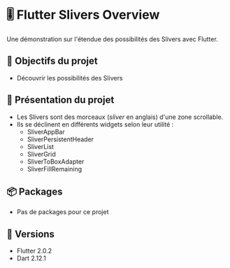 # :level_slider: Flutter Slivers Overview

Une démonstration sur l'étendue des possibilités des Slivers avec Flutter.

## :rocket: Objectifs du projet

* Découvrir les possibilités des Slivers

## :dart: Présentation du projet

* Les Slivers sont des morceaux (*sliver* en anglais) d'une zone scrollable.
* Ils se déclinent en différents widgets selon leur utilité :   
   * SliverAppBar
   * SliverPersistentHeader
   * SliverList
   * SliverGrid
   * SliverToBoxAdapter
   * SliverFillRemaining

## :package: Packages

* Pas de packages pour ce projet

## :pushpin: Versions

* Flutter 2.0.2
* Dart 2.12.1
